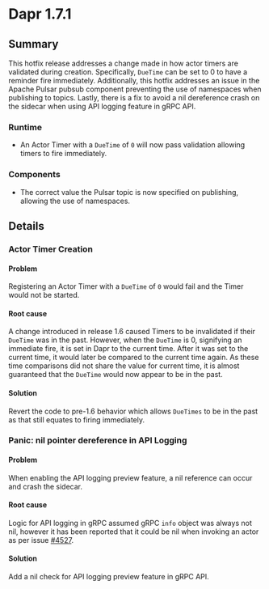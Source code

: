 # Dapr 1.7.1

## Summary

This hotfix release addresses a change made in how actor timers are validated during creation. Specifically, `DueTime` can be set to 0 to have a reminder fire immediately.
Additionally, this hotfix addresses an issue in the Apache Pulsar pubsub component preventing the use of namespaces when publishing to topics.
Lastly, there is a fix to avoid a nil dereference crash on the sidecar when using API logging feature in gRPC API.

### Runtime
* An Actor Timer with a `DueTime` of `0` will now pass validation allowing timers to fire immediately.

### Components
* The correct value the Pulsar topic is now specified on publishing, allowing the use of namespaces.

## Details

### Actor Timer Creation

#### Problem

Registering an Actor Timer with a `DueTime` of `0` would fail and the Timer would not be started.

#### Root cause

A change introduced in release 1.6 caused Timers to be invalidated if their `DueTime` was in the past. However, when the `DueTime` is 0, signifying an immediate fire, it is set in Dapr to the current time. After it was set to the current time, it would later be compared to the current time again. As these time comparisons did not share the value for current time, it is almost guaranteed that the `DueTime` would now appear to be in the past.

#### Solution

Revert the code to pre-1.6 behavior which allows `DueTimes` to be in the past as that still equates to firing immediately.

### Panic: nil pointer dereference in API Logging

#### Problem

When enabling the API logging preview feature, a nil reference can occur and crash the sidecar.

#### Root cause

Logic for API logging in gRPC assumed gRPC `info` object was always not nil, however it has been reported that it could be nil when invoking an actor as per issue [#4527](https://github.com/dapr/dapr/issues/4527).

#### Solution

Add a nil check for API logging preview feature in gRPC API.
